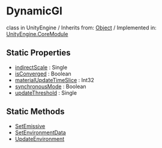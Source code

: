 # DynamicGI
class in UnityEngine
 / Inherits from: <a href="https://docs.unity3d.com/6000.0/Documentation/ScriptReference/Object.html" target="_blank">Object</a> / Implemented in: <a href="https://docs.unity3d.com/6000.0/Documentation/ScriptReference/UnityEngine.CoreModule.html" target="_blank">UnityEngine.CoreModule</a>
## Static Properties
- <a href="https://docs.unity3d.com/6000.0/Documentation/ScriptReference/DynamicGI-indirectScale.html" target="_blank">indirectScale</a> : Single
- <a href="https://docs.unity3d.com/6000.0/Documentation/ScriptReference/DynamicGI-isConverged.html" target="_blank">isConverged</a> : Boolean
- <a href="https://docs.unity3d.com/6000.0/Documentation/ScriptReference/DynamicGI-materialUpdateTimeSlice.html" target="_blank">materialUpdateTimeSlice</a> : Int32
- <a href="https://docs.unity3d.com/6000.0/Documentation/ScriptReference/DynamicGI-synchronousMode.html" target="_blank">synchronousMode</a> : Boolean
- <a href="https://docs.unity3d.com/6000.0/Documentation/ScriptReference/DynamicGI-updateThreshold.html" target="_blank">updateThreshold</a> : Single
## Static Methods
- <a href="https://docs.unity3d.com/6000.0/Documentation/ScriptReference/DynamicGI.SetEmissive.html" target="_blank">SetEmissive</a>
- <a href="https://docs.unity3d.com/6000.0/Documentation/ScriptReference/DynamicGI.SetEnvironmentData.html" target="_blank">SetEnvironmentData</a>
- <a href="https://docs.unity3d.com/6000.0/Documentation/ScriptReference/DynamicGI.UpdateEnvironment.html" target="_blank">UpdateEnvironment</a>
